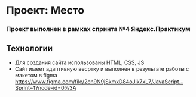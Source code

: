 # Проект: Место

### Проект выполнен в рамках спринта №4 Яндекс.Практикум

## Технологии
* Для создания сайта использованы HTML, CSS, JS
* Сайт имеет адаптивную весртку и выполнен в результате работы с макетом в figma https://www.figma.com/file/2cn9N9jSkmxD84oJik7xL7/JavaScript.-Sprint-4?node-id=0%3A
